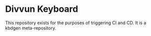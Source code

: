# Divvun Keyboard

This repository exists for the purposes of triggering CI and CD. It is a kbdgen meta-repository.
